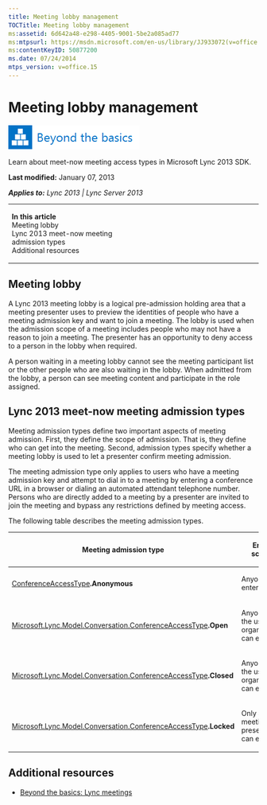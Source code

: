 ```yaml
---
title: Meeting lobby management
TOCTitle: Meeting lobby management
ms:assetid: 6d642a48-e298-4405-9001-5be2a085ad77
ms:mtpsurl: https://msdn.microsoft.com/en-us/library/JJ933072(v=office.15)
ms:contentKeyID: 50877200
ms.date: 07/24/2014
mtps_version: v=office.15
---
```


# Meeting lobby management

![Beyond the basics topic](images/JJ937254.mod_icon_beyondbasics_long(Office.15).png "Beyond the basics topic")

Learn about meet-now meeting access types in Microsoft Lync 2013 SDK.

**Last modified:** January 07, 2013

***Applies to:** Lync 2013 | Lync Server 2013*

<table>
<colgroup>
<col style="width: 50%" />
<col style="width: 50%" />
</colgroup>
<tbody>
<tr class="odd">
<td><p><strong>In this article</strong><br />
Meeting lobby<br />
Lync 2013 meet-now meeting admission types<br />
Additional resources</p></td>
<td><p></p></td>
</tr>
</tbody>
</table>

## Meeting lobby

A Lync 2013 meeting lobby is a logical pre-admission holding area that a meeting presenter uses to preview the identities of people who have a meeting admission key and want to join a meeting. The lobby is used when the admission scope of a meeting includes people who may not have a reason to join a meeting. The presenter has an opportunity to deny access to a person in the lobby when required.

A person waiting in a meeting lobby cannot see the meeting participant list or the other people who are also waiting in the lobby. When admitted from the lobby, a person can see meeting content and participate in the role assigned.

## Lync 2013 meet-now meeting admission types

Meeting admission types define two important aspects of meeting admission. First, they define the scope of admission. That is, they define who can get into the meeting. Second, admission types specify whether a meeting lobby is used to let a presenter confirm meeting admission.

The meeting admission type only applies to users who have a meeting admission key and attempt to dial in to a meeting by entering a conference URL in a browser or dialing an automated attendant telephone number. Persons who are directly added to a meeting by a presenter are invited to join the meeting and bypass any restrictions defined by meeting access.

The following table describes the meeting admission types.

<table>
<colgroup>
<col style="width: 33%" />
<col style="width: 33%" />
<col style="width: 33%" />
</colgroup>
<thead>
<tr class="header">
<th><p>Meeting admission type</p></th>
<th><p>Entry scope</p></th>
<th><p>Lobby active?</p></th>
</tr>
</thead>
<tbody>
<tr class="odd">
<td><p><a href="https://msdn.microsoft.com/en-us/library/jj294117(v=office.15)">ConferenceAccessType</a><strong>.Anonymous</strong></p></td>
<td><p>Anyone can enter.</p></td>
<td><p>No</p></td>
</tr>
<tr class="even">
<td><p><a href="https://msdn.microsoft.com/en-us/library/jj294117(v=office.15)">Microsoft.Lync.Model.Conversation.ConferenceAccessType</a><strong>.Open</strong></p></td>
<td><p>Anyone in the user’s organization can enter.</p></td>
<td><p>No</p></td>
</tr>
<tr class="odd">
<td><p><a href="https://msdn.microsoft.com/en-us/library/jj294117(v=office.15)">Microsoft.Lync.Model.Conversation.ConferenceAccessType</a><strong>.Closed</strong></p></td>
<td><p>Anyone in the user’s organization can enter.</p></td>
<td><p>Yes</p></td>
</tr>
<tr class="even">
<td><p><a href="https://msdn.microsoft.com/en-us/library/jj294117(v=office.15)">Microsoft.Lync.Model.Conversation.ConferenceAccessType</a><strong>.Locked</strong></p></td>
<td><p>Only a meeting presenter can enter.</p></td>
<td><p>Yes</p></td>
</tr>
</tbody>
</table>

## Additional resources

  - [Beyond the basics: Lync meetings](beyond-the-basics-lync-meetings.md)

